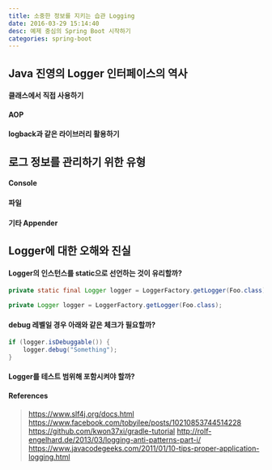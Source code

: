 ```yaml
---
title: 소중한 정보를 지키는 습관 Logging
date: 2016-03-29 15:14:40
desc: 예제 중심의 Spring Boot 시작하기
categories: spring-boot
---
```


## Java 진영의 Logger 인터페이스의 역사

#### 클래스에서 직접 사용하기

#### AOP

#### logback과 같은 라이브러리 활용하기

## 로그 정보를 관리하기 위한 유형

#### Console

#### 파일

#### 기타 Appender

## Logger에 대한 오해와 진실

#### Logger의 인스턴스를 static으로 선언하는 것이 유리할까?

```java
private static final Logger logger = LoggerFactory.getLogger(Foo.class);
```

```java
private Logger logger = LoggerFactory.getLogger(Foo.class);
```

#### debug 레벨일 경우 아래와 같은 체크가 필요할까?

```java
if (logger.isDebuggable()) {
	logger.debug("Something");
}
```

#### Logger를 테스트 범위해 포함시켜야 할까?

#### References

> https://www.slf4j.org/docs.html
https://www.facebook.com/tobyilee/posts/10210853744514228
https://github.com/kwon37xi/gradle-tutorial
http://rolf-engelhard.de/2013/03/logging-anti-patterns-part-i/
https://www.javacodegeeks.com/2011/01/10-tips-proper-application-logging.html